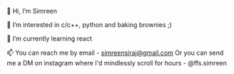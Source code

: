 👋 Hi, I’m Simreen

👀 I’m interested in c/c++, python and baking brownies ;)

🌱 I’m currently learning react

📫 You can reach me by email - simreensiraj@gmail.com
Or you can send me a DM on instagram where I'd mindlessly scroll for hours - @ffs.simreen

<!---
simreensiraj/simreensiraj is a ✨ special ✨ repository because its `README.md` (this file) appears on your GitHub profile.
You can click the Preview link to take a look at your changes.
--->

